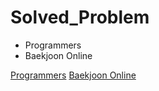 # Solved_Problem

- Programmers
- Baekjoon Online


[Programmers](https://programmers.co.kr/)
[Baekjoon Online](https://www.acmicpc.net/)

